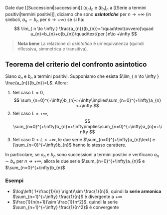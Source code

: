 Date due [[Successioni|successioni]] $(a_{n})_{n}$ e $(b_{n})_{n}$ a [[Serie a termini positivi|termini positivi]], diciamo che sono ***asintotiche*** per $n\to +\infty$ (in simboli, $a_{n}\backsim b_{n}$ per $n\to +\infty$) se si ha:
$$
\lim_{ n \to \infty } \frac{a_{n}}{b_{n}}=1\quad\text{ovvero}\quad a_{n}=b_{n}+o(b_{n})\quad\text{per }n\to +\infty
$$
>**Nota bene**
>La relazione di *asintotico* è un'equivalenza (quindi riflessiva, simmetrica e transitiva).

## Teorema del criterio del confronto asintotico
Siano $a_{n}$ e $b_{n}$ a termini positivi. Supponiamo che esista $\lim_{ n \to \infty } \frac{a_{n}}{b_{n}}=L$. Allora:

1. Nel caso $L=0$,$$
\sum_{n=0}^{+\infty}b_{n}<+\infty\implies\sum_{n=0}^{+\infty}a_{n}<+\infty
$$
2. Nel caso $L=+\infty$,$$
\sum_{n=0}^{+\infty}b_{n}=+\infty\implies\sum_{n=0}^{+\infty}a_{n}=+\infty
$$
3. Nel caso $0<L<+\infty$, le due serie $\sum_{n=0}^{+\infty}a_{n}\text{ e }\sum_{n=0}^{+\infty}b_{n}$ hanno lo stesso carattere.

In particolare, se $a_{n}$ e $b_{n}$ sono successioni a termini positivi e verificano $a_{n}\backsim b_{n}$ per $n\to +\infty$, allora le due serie $\sum_{n=0}^{+\infty}a_{n}$ e $\sum_{n=0}^{+\infty}b_{n}$

### Esempi

- $\log\left( 1+\frac{1}{n} \right)\sim \frac{1}{n}$, quindi la **serie armonica** $\sum_{n=1}^{+\infty} \frac{1}{n}$ è divergente a $+\infty$
- $\frac{1}{n(n+1)}\sim \frac{1}{n^2}$, quindi la serie $\sum_{n=1}^{+\infty} \frac{1}{n^2}$ è convergente


